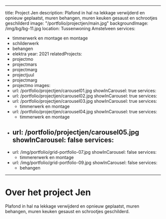 ---
title: Project Jen
description: Plafond in hal na lekkage verwijderd en opnieuw geplaatst, muren behangen, muren keuken gesaust en schrootjes geschilderd
image: "/portfolio/projectjen/main.jpg"
backgroundImage: /img/bg/bg-11.jpg
location: Tussenwoning Amstelveen
services:
  - timmerwerk en montage en montage
  - schilderwerk
  - behangen
  - elektra
year: 2021
relatedProjects:
  - projectmo
  - projectmars
  - projectmarg
  - projectjuul
  - projectmarg
  - projectmo
images:
  -
    url: /portfolio/projectjen/carousel01.jpg
    showInCarousel: true
    services:
  -    
    url: /portfolio/projectjen/carousel02.jpg
    showInCarousel: true
    services: 
  -
    url: /portfolio/projectjen/carousel03.jpg
    showInCarousel: true
    services: 
      - timmerwerk en montage
  -
    url: /portfolio/projectjen/carousel04.jpg
    showInCarousel: true
    services: 
      - timmerwerk en montage
  -
    url: /portfolio/projectjen/carousel05.jpg
    showInCarousel: false
    services: 
      - 
  -
    url: /img/portfolio/grid-portfolio-07.jpg
    showInCarousel: false
    services: 
      - timmererwerk en montage
  -
    url: /img/portfolio/grid-portfolio-09.jpg
    showInCarousel: false
    services: 
      - behangen
 ---

# Over het project Jen

Plafond in hal na lekkage verwijderd en opnieuw geplaatst, muren behangen, muren keuken gesaust en schrootjes geschilderd.
